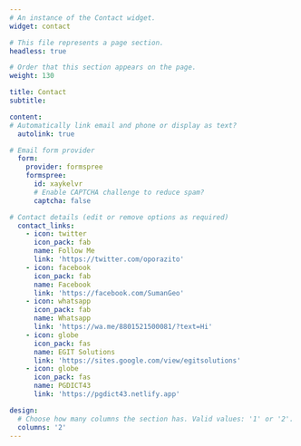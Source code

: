 ```yaml
---
# An instance of the Contact widget.
widget: contact

# This file represents a page section.
headless: true

# Order that this section appears on the page.
weight: 130

title: Contact
subtitle:

content:
# Automatically link email and phone or display as text?
  autolink: true

# Email form provider
  form:
    provider: formspree
    formspree:
      id: xaykelvr
      # Enable CAPTCHA challenge to reduce spam?
      captcha: false

# Contact details (edit or remove options as required)
  contact_links:
    - icon: twitter
      icon_pack: fab
      name: Follow Me
      link: 'https://twitter.com/oporazito'
    - icon: facebook
      icon_pack: fab
      name: Facebook
      link: 'https://facebook.com/SumanGeo'
    - icon: whatsapp
      icon_pack: fab
      name: Whatsapp
      link: 'https://wa.me/8801521500081/?text=Hi'
    - icon: globe
      icon_pack: fas
      name: EGIT Solutions
      link: 'https://sites.google.com/view/egitsolutions'      
    - icon: globe
      icon_pack: fas
      name: PGDICT43
      link: 'https://pgdict43.netlify.app'

design:
  # Choose how many columns the section has. Valid values: '1' or '2'.
  columns: '2'
---
```

